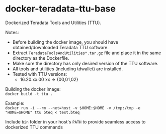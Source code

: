 # docker-teradata-ttu-base

Dockerized Teradata Tools and Utilities (TTU).

Notes:

* Before building the docker image, you should have obtained/downloaded
  Teradata TTU software.
* Extract `TeradataToolsAndUtilities*.tar.gz` file and place it in the same
  directory as the Dockerfile.
* Make sure the directory has only desired version of the TTU software.
* All tools and utilities (including tdwallet) are installed.
* Tested with TTU versions:
  - 16.20.xx.00 xx => {00,01,02}

Building the docker image:<br/>
`docker build -t ttu .`

Example:<br/>
`docker run -i --rm --net=host -v $HOME:$HOME -v /tmp:/tmp -e "HOME=$HOME" ttu bteq < test.bteq`

Include `bin` folder in your host's `PATH` to provide seamless access to
dockerized TTU commands
